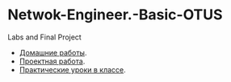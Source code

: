 # Netwok-Engineer.-Basic-OTUS
Labs and Final Project

 - [Домашние работы](Labs/).  
 - [Проектная работа](Final/).  
 - [Практические уроки в классе](Classwork/).

